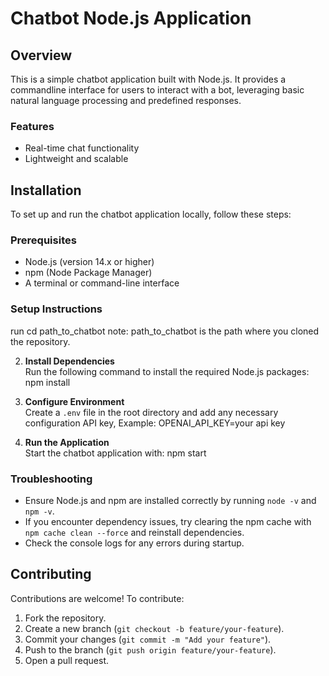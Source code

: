 # Chatbot Node.js Application

## Overview
This is a simple chatbot application built with Node.js. It provides a commandline interface for users to interact with a bot, leveraging basic natural language processing and predefined responses.

### Features
- Real-time chat functionality
- Lightweight and scalable

## Installation
To set up and run the chatbot application locally, follow these steps:

### Prerequisites
- Node.js (version 14.x or higher)
- npm (Node Package Manager)
- A terminal or command-line interface

### Setup Instructions
   run
   cd path_to_chatbot
   note: path_to_chatbot is the path where you cloned the repository.
  

2. **Install Dependencies**  
   Run the following command to install the required Node.js packages:
   npm install


3. **Configure Environment**  
   Create a `.env` file in the root directory and add any necessary configuration API key, Example:
   OPENAI_API_KEY=your api key


4. **Run the Application**  
   Start the chatbot application with:
   npm start


### Troubleshooting
- Ensure Node.js and npm are installed correctly by running `node -v` and `npm -v`.
- If you encounter dependency issues, try clearing the npm cache with `npm cache clean --force` and reinstall dependencies.
- Check the console logs for any errors during startup.

## Contributing
Contributions are welcome! To contribute:
1. Fork the repository.
2. Create a new branch (`git checkout -b feature/your-feature`).
3. Commit your changes (`git commit -m "Add your feature"`).
4. Push to the branch (`git push origin feature/your-feature`).
5. Open a pull request.

